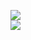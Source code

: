 [![](https://img.shields.io/badge/Made%20With-Github%20Spray-lightgrey.svg?style=for-the-badge&logo=github)](https://github.com/Annihil/github-spray#10799)  
[![](https://i.imgur.com/2DrTn0Z.gif)](https://github.com/Annihil/github-spray)